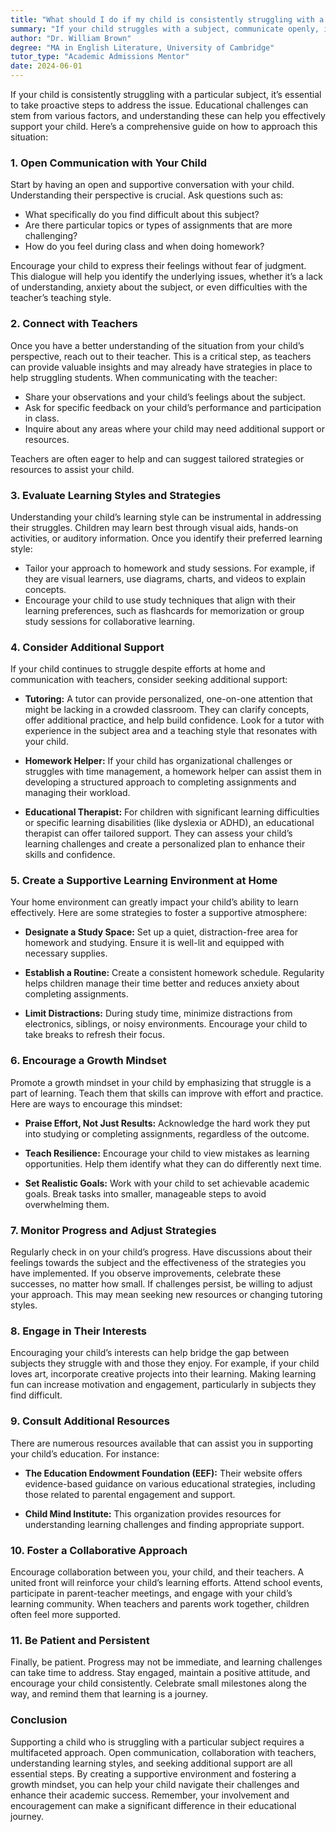```yaml
---
title: "What should I do if my child is consistently struggling with a particular subject?"
summary: "If your child struggles with a subject, communicate openly, identify challenges, and seek support to help them improve academically."
author: "Dr. William Brown"
degree: "MA in English Literature, University of Cambridge"
tutor_type: "Academic Admissions Mentor"
date: 2024-06-01
---
```


If your child is consistently struggling with a particular subject, it’s essential to take proactive steps to address the issue. Educational challenges can stem from various factors, and understanding these can help you effectively support your child. Here’s a comprehensive guide on how to approach this situation:

### 1. **Open Communication with Your Child**

Start by having an open and supportive conversation with your child. Understanding their perspective is crucial. Ask questions such as:

- What specifically do you find difficult about this subject?
- Are there particular topics or types of assignments that are more challenging?
- How do you feel during class and when doing homework?

Encourage your child to express their feelings without fear of judgment. This dialogue will help you identify the underlying issues, whether it’s a lack of understanding, anxiety about the subject, or even difficulties with the teacher’s teaching style.

### 2. **Connect with Teachers**

Once you have a better understanding of the situation from your child’s perspective, reach out to their teacher. This is a critical step, as teachers can provide valuable insights and may already have strategies in place to help struggling students. When communicating with the teacher:

- Share your observations and your child’s feelings about the subject.
- Ask for specific feedback on your child’s performance and participation in class.
- Inquire about any areas where your child may need additional support or resources.

Teachers are often eager to help and can suggest tailored strategies or resources to assist your child.

### 3. **Evaluate Learning Styles and Strategies**

Understanding your child’s learning style can be instrumental in addressing their struggles. Children may learn best through visual aids, hands-on activities, or auditory information. Once you identify their preferred learning style:

- Tailor your approach to homework and study sessions. For example, if they are visual learners, use diagrams, charts, and videos to explain concepts.
- Encourage your child to use study techniques that align with their learning preferences, such as flashcards for memorization or group study sessions for collaborative learning.

### 4. **Consider Additional Support**

If your child continues to struggle despite efforts at home and communication with teachers, consider seeking additional support:

- **Tutoring:** A tutor can provide personalized, one-on-one attention that might be lacking in a crowded classroom. They can clarify concepts, offer additional practice, and help build confidence. Look for a tutor with experience in the subject area and a teaching style that resonates with your child.
  
- **Homework Helper:** If your child has organizational challenges or struggles with time management, a homework helper can assist them in developing a structured approach to completing assignments and managing their workload.

- **Educational Therapist:** For children with significant learning difficulties or specific learning disabilities (like dyslexia or ADHD), an educational therapist can offer tailored support. They can assess your child’s learning challenges and create a personalized plan to enhance their skills and confidence.

### 5. **Create a Supportive Learning Environment at Home**

Your home environment can greatly impact your child’s ability to learn effectively. Here are some strategies to foster a supportive atmosphere:

- **Designate a Study Space:** Set up a quiet, distraction-free area for homework and studying. Ensure it is well-lit and equipped with necessary supplies.

- **Establish a Routine:** Create a consistent homework schedule. Regularity helps children manage their time better and reduces anxiety about completing assignments.

- **Limit Distractions:** During study time, minimize distractions from electronics, siblings, or noisy environments. Encourage your child to take breaks to refresh their focus.

### 6. **Encourage a Growth Mindset**

Promote a growth mindset in your child by emphasizing that struggle is a part of learning. Teach them that skills can improve with effort and practice. Here are ways to encourage this mindset:

- **Praise Effort, Not Just Results:** Acknowledge the hard work they put into studying or completing assignments, regardless of the outcome.

- **Teach Resilience:** Encourage your child to view mistakes as learning opportunities. Help them identify what they can do differently next time.

- **Set Realistic Goals:** Work with your child to set achievable academic goals. Break tasks into smaller, manageable steps to avoid overwhelming them.

### 7. **Monitor Progress and Adjust Strategies**

Regularly check in on your child’s progress. Have discussions about their feelings towards the subject and the effectiveness of the strategies you have implemented. If you observe improvements, celebrate these successes, no matter how small. If challenges persist, be willing to adjust your approach. This may mean seeking new resources or changing tutoring styles.

### 8. **Engage in Their Interests**

Encouraging your child’s interests can help bridge the gap between subjects they struggle with and those they enjoy. For example, if your child loves art, incorporate creative projects into their learning. Making learning fun can increase motivation and engagement, particularly in subjects they find difficult.

### 9. **Consult Additional Resources**

There are numerous resources available that can assist you in supporting your child’s education. For instance:

- **The Education Endowment Foundation (EEF):** Their website offers evidence-based guidance on various educational strategies, including those related to parental engagement and support.

- **Child Mind Institute:** This organization provides resources for understanding learning challenges and finding appropriate support.

### 10. **Foster a Collaborative Approach**

Encourage collaboration between you, your child, and their teachers. A united front will reinforce your child’s learning efforts. Attend school events, participate in parent-teacher meetings, and engage with your child’s learning community. When teachers and parents work together, children often feel more supported.

### 11. **Be Patient and Persistent**

Finally, be patient. Progress may not be immediate, and learning challenges can take time to address. Stay engaged, maintain a positive attitude, and encourage your child consistently. Celebrate small milestones along the way, and remind them that learning is a journey.

### Conclusion

Supporting a child who is struggling with a particular subject requires a multifaceted approach. Open communication, collaboration with teachers, understanding learning styles, and seeking additional support are all essential steps. By creating a supportive environment and fostering a growth mindset, you can help your child navigate their challenges and enhance their academic success. Remember, your involvement and encouragement can make a significant difference in their educational journey.
    